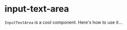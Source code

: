 # input-text-area

`InputTextArea` is a cool component. Here's how to use it...

<template>
  <input-text-area />
</template>